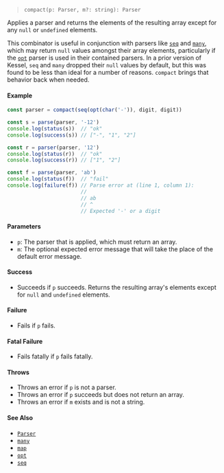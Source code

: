 <!--
 Copyright (c) 2020 Thomas J. Otterson
 
 This software is released under the MIT License.
 https://opensource.org/licenses/MIT
-->

> `compact(p: Parser, m?: string): Parser`

Applies a parser and returns the elements of the resulting array except for any `null` or `undefined` elements.

This combinator is useful in conjunction with parsers like [`seq`](seq.md) and [`many`](many.md), which may return `null` values amongst their array elements, particularly if the [`opt`](opt.md) parser is used in their contained parsers. In a prior version of Kessel, `seq` and `many` dropped their `null` values by default, but this was found to be less than ideal for a number of reasons. `compact` brings that behavior back when needed.

#### Example

```javascript
const parser = compact(seq(opt(char('-')), digit, digit))

const s = parse(parser, '-12')
console.log(status(s))  // "ok"
console.log(success(s)) // ["-", "1", "2"]

const r = parser(parser, '12')
console.log(status(r))  // "ok"
console.log(success(r)) // ["1", "2"]

const f = parse(parser, 'ab')
console.log(status(f))  // "fail"
console.log(failure(f)) // Parse error at (line 1, column 1):
                        //
                        // ab
                        // ^
                        // Expected '-' or a digit
```

#### Parameters

* `p`: The parser that is applied, which must return an array.
* `m`: The optional expected error message that will take the place of the default error message.

#### Success

* Succeeds if `p` succeeds. Returns the resulting array's elements except for `null` and `undefined` elements.

#### Failure

* Fails if `p` fails.

#### Fatal Failure

* Fails fatally if `p` fails fatally.

#### Throws

* Throws an error if `p` is not a parser.
* Throws an error if `p` succeeds but does not return an array.
* Throws an error if `m` exists and is not a string.

#### See Also

* [`Parser`](../types/parser.md)
* [`many`](many.md)
* [`map`](map.md)
* [`opt`](opt.md)
* [`seq`](seq.md)